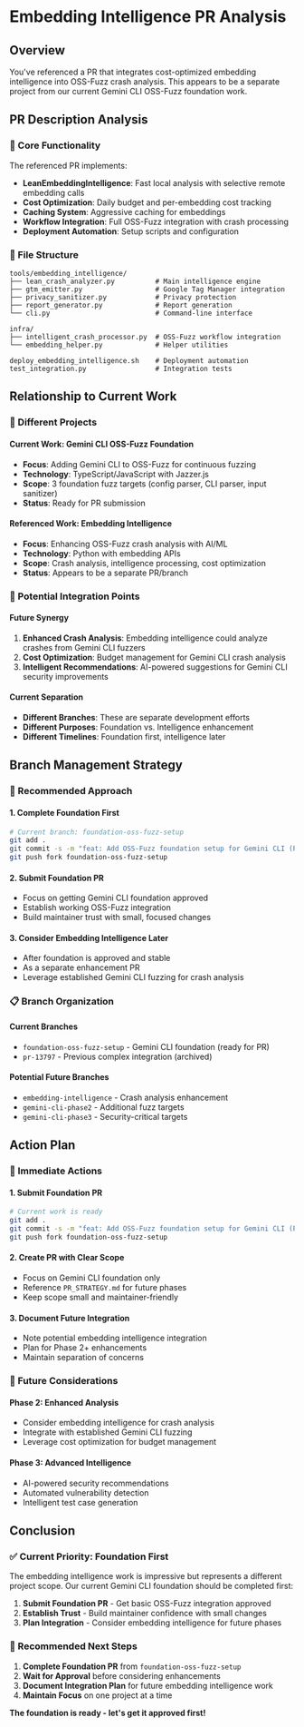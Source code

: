 # Embedding Intelligence PR Analysis

## Overview
You've referenced a PR that integrates cost-optimized embedding intelligence into OSS-Fuzz crash analysis. This appears to be a separate project from our current Gemini CLI OSS-Fuzz foundation work.

## PR Description Analysis

### **🎯 Core Functionality**
The referenced PR implements:
- **LeanEmbeddingIntelligence**: Fast local analysis with selective remote embedding calls
- **Cost Optimization**: Daily budget and per-embedding cost tracking
- **Caching System**: Aggressive caching for embeddings
- **Workflow Integration**: Full OSS-Fuzz integration with crash processing
- **Deployment Automation**: Setup scripts and configuration

### **📁 File Structure**
```
tools/embedding_intelligence/
├── lean_crash_analyzer.py          # Main intelligence engine
├── gtm_emitter.py                  # Google Tag Manager integration
├── privacy_sanitizer.py            # Privacy protection
├── report_generator.py             # Report generation
└── cli.py                          # Command-line interface

infra/
├── intelligent_crash_processor.py  # OSS-Fuzz workflow integration
└── embedding_helper.py             # Helper utilities

deploy_embedding_intelligence.sh    # Deployment automation
test_integration.py                 # Integration tests
```

## Relationship to Current Work

### **🔄 Different Projects**

#### **Current Work: Gemini CLI OSS-Fuzz Foundation**
- **Focus**: Adding Gemini CLI to OSS-Fuzz for continuous fuzzing
- **Technology**: TypeScript/JavaScript with Jazzer.js
- **Scope**: 3 foundation fuzz targets (config parser, CLI parser, input sanitizer)
- **Status**: Ready for PR submission

#### **Referenced Work: Embedding Intelligence**
- **Focus**: Enhancing OSS-Fuzz crash analysis with AI/ML
- **Technology**: Python with embedding APIs
- **Scope**: Crash analysis, intelligence processing, cost optimization
- **Status**: Appears to be a separate PR/branch

### **🔗 Potential Integration Points**

#### **Future Synergy**
1. **Enhanced Crash Analysis**: Embedding intelligence could analyze crashes from Gemini CLI fuzzers
2. **Cost Optimization**: Budget management for Gemini CLI crash analysis
3. **Intelligent Recommendations**: AI-powered suggestions for Gemini CLI security improvements

#### **Current Separation**
- **Different Branches**: These are separate development efforts
- **Different Purposes**: Foundation vs. Intelligence enhancement
- **Different Timelines**: Foundation first, intelligence later

## Branch Management Strategy

### **🎯 Recommended Approach**

#### **1. Complete Foundation First**
```bash
# Current branch: foundation-oss-fuzz-setup
git add .
git commit -s -m "feat: Add OSS-Fuzz foundation setup for Gemini CLI (Phase 1)"
git push fork foundation-oss-fuzz-setup
```

#### **2. Submit Foundation PR**
- Focus on getting Gemini CLI foundation approved
- Establish working OSS-Fuzz integration
- Build maintainer trust with small, focused changes

#### **3. Consider Embedding Intelligence Later**
- After foundation is approved and stable
- As a separate enhancement PR
- Leverage established Gemini CLI fuzzing for crash analysis

### **📋 Branch Organization**

#### **Current Branches**
- `foundation-oss-fuzz-setup` - Gemini CLI foundation (ready for PR)
- `pr-13797` - Previous complex integration (archived)

#### **Potential Future Branches**
- `embedding-intelligence` - Crash analysis enhancement
- `gemini-cli-phase2` - Additional fuzz targets
- `gemini-cli-phase3` - Security-critical targets

## Action Plan

### **🎯 Immediate Actions**

#### **1. Submit Foundation PR**
```bash
# Current work is ready
git add .
git commit -s -m "feat: Add OSS-Fuzz foundation setup for Gemini CLI (Phase 1)"
git push fork foundation-oss-fuzz-setup
```

#### **2. Create PR with Clear Scope**
- Focus on Gemini CLI foundation only
- Reference `PR_STRATEGY.md` for future phases
- Keep scope small and maintainer-friendly

#### **3. Document Future Integration**
- Note potential embedding intelligence integration
- Plan for Phase 2+ enhancements
- Maintain separation of concerns

### **🔄 Future Considerations**

#### **Phase 2: Enhanced Analysis**
- Consider embedding intelligence for crash analysis
- Integrate with established Gemini CLI fuzzing
- Leverage cost optimization for budget management

#### **Phase 3: Advanced Intelligence**
- AI-powered security recommendations
- Automated vulnerability detection
- Intelligent test case generation

## Conclusion

### **✅ Current Priority: Foundation First**
The embedding intelligence work is impressive but represents a different project scope. Our current Gemini CLI foundation should be completed first:

1. **Submit Foundation PR** - Get basic OSS-Fuzz integration approved
2. **Establish Trust** - Build maintainer confidence with small changes
3. **Plan Integration** - Consider embedding intelligence for future phases

### **🎯 Recommended Next Steps**
1. **Complete Foundation PR** from `foundation-oss-fuzz-setup`
2. **Wait for Approval** before considering enhancements
3. **Document Integration Plan** for future embedding intelligence work
4. **Maintain Focus** on one project at a time

**The foundation is ready - let's get it approved first!**
